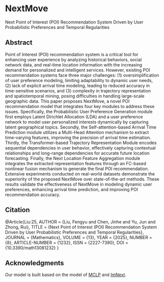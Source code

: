 # NextMove
Next Point of Interest (POI) Recommendation System Driven by User Probabilistic Preferences and Temporal Regularities

## Abstract
Point of Interest (POI) recommendation system is a critical tool for enhancing user experience by analyzing historical behaviors, social network data, and real-time location information with the increasing demand for personalized and intelligent services. However, existing POI recommendation systems face three major challenges: (1) oversimplification of user preference modeling, limiting adaptability to dynamic user needs, (2) lack of explicit arrival time modeling, leading to reduced accuracy in time-sensitive scenarios, and (3) complexity in trajectory representation and spatiotemporal mining, posing difficulties in handling large-scale geographic data. This paper proposes NextMove, a novel POI recommendation model that integrates four key modules to address these issues. Specifically, the Probabilistic User Preference Generation module first employs Latent Dirichlet Allocation (LDA) and a user preference network to model user personalized interests dynamically by capturing latent geographical topics. Secondly, the Self-attention-based Arrival Time Prediction module utilizes a Multi-Head Attention mechanism to extract time-varying features, improving the precision of arrival time estimation. Thirdly, the Transformer-based Trajectory Representation Module encodes sequential dependencies in user behavior, effectively capturing contextual relationships and long-range dependencies for accurate future location forecasting. Finally, the Next Location Feature Aggregation module integrates the extracted representation features through an FC-based nonlinear fusion mechanism to generate the final POI recommendation. Extensive experiments conducted on real-world datasets demonstrate the superiority of the proposed NextMove over state-of-the-art methods. These results validate the effectiveness of NextMove in modeling dynamic user preferences, enhancing arrival time prediction, and improving POI recommendation accuracy.

## Citation

@Article{Liu:25,
AUTHOR = {Liu, Fengyu and Chen, Jinhe and Yu, Jun and Zhong, Rui},
TITLE = {Next Point of Interest (POI) Recommendation System Driven by User Probabilistic Preferences and Temporal Regularities},
JOURNAL = {Mathematics},
VOLUME = {13},
YEAR = {2025},
NUMBER = {8},
ARTICLE-NUMBER = {1232},
ISSN = {2227-7390},
DOI = {10.3390/math13081232}
}

## Acknowledgments
Our model is built based on the model of [MCLP](https://github.com/SUNSTARK/MCLP) and [ImNext](https://github.com/simplehx/ImNext).
